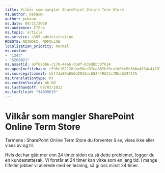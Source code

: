 ```yaml
---
title: Vilkår som mangler SharePoint Online Term Store
ms.author: pebaum
author: pebaum
ms.date: 04/21/2020
ms.audience: ITPro
ms.topic: article
ms.service: o365-administration
ROBOTS: NOINDEX, NOFOLLOW
localization_priority: Normal
ms.custom:
- "1243"
- "5200021"
ms.assetid: a0f6a3b6-c17b-44a6-bb0f-039dbbc3f614
ms.openlocfilehash: c596cf02128cbe58cd97ea802bf9ca1d0ce5b3b0a4334c4423754d86661c525a
ms.sourcegitcommit: b5f7da89a650d2915dc652449623c78be6247175
ms.translationtype: MT
ms.contentlocale: nb-NO
ms.lasthandoff: 08/05/2021
ms.locfileid: "54039615"
---
```

# <a name="terms-missing-from-sharepoint-online-term-store"></a>Vilkår som mangler SharePoint Online Term Store

Termene i SharePoint Online Term Store du forventer å se, vises ikke eller vises av og til.
  
Hvis det har gått mer enn 24 timer siden du så dette problemet, logger du en kundestøttesak. Vi forstår at 24 timer kan virke som en lang tid. I mange tilfeller jobber vi allerede med en løsning, så gi oss minst 24 timer.
  